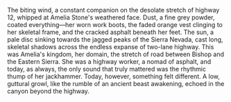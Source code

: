 The biting wind, a constant companion on the desolate stretch of highway 12, whipped at Amelia Stone's weathered face.  Dust, a fine grey powder, coated everything—her worn work boots, the faded orange vest clinging to her skeletal frame, and the cracked asphalt beneath her feet.  The sun, a pale disc sinking towards the jagged peaks of the Sierra Nevada, cast long, skeletal shadows across the endless expanse of two-lane highway.  This was Amelia's kingdom, her domain, the stretch of road between Bishop and the Eastern Sierra.  She was a highway worker, a nomad of asphalt, and today, as always, the only sound that truly mattered was the rhythmic thump of her jackhammer.  Today, however, something felt different.  A low, guttural growl, like the rumble of an ancient beast awakening, echoed in the canyon beyond the highway.
